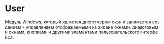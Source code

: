 # User

Модуль Windows, который является диспетчером окон и занимается созданием и управлением отображаемыми на экране окнами, диалоговыми окнами, кнопками и другими элементами пользовательского интерфейса.

